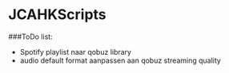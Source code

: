# JCAHKScripts
###ToDo list:
- Spotify playlist naar qobuz library
- audio default format aanpassen aan qobuz streaming quality
